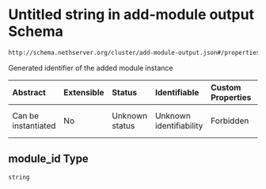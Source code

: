 # Untitled string in add-module output Schema

```txt
http://schema.nethserver.org/cluster/add-module-output.json#/properties/module_id
```

Generated identifier of the added module instance

| Abstract            | Extensible | Status         | Identifiable            | Custom Properties | Additional Properties | Access Restrictions | Defined In                                                                        |
| :------------------ | :--------- | :------------- | :---------------------- | :---------------- | :-------------------- | :------------------ | :-------------------------------------------------------------------------------- |
| Can be instantiated | No         | Unknown status | Unknown identifiability | Forbidden         | Allowed               | none                | [add-module-output.json\*](cluster/add-module-output.json "open original schema") |

## module\_id Type

`string`
